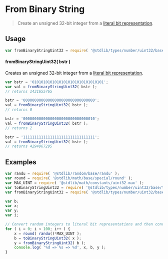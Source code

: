 # From Binary String

> Create an unsigned 32-bit integer from a [literal bit representation][@stdlib/types/number/uint32/base/to-binary-string].

<section class="usage">

## Usage

```javascript
var fromBinaryStringUint32 = require( '@stdlib/types/number/uint32/base/from-binary-string' );
```

#### fromBinaryStringUint32( bstr )

Creates an unsigned 32-bit integer from a [literal bit representation][@stdlib/types/number/uint32/base/to-binary-string].

```javascript
var bstr = '01010101010101010101010101010101';
var val = fromBinaryStringUint32( bstr );
// returns 1431655765

bstr = '00000000000000000000000000000000';
val = fromBinaryStringUint32( bstr );
// returns 0

bstr = '00000000000000000000000000000010';
val = fromBinaryStringUint32( bstr );
// returns 2

bstr = '11111111111111111111111111111111';
val = fromBinaryStringUint32( bstr );
// returns 4294967295
```

</section>

<!-- /.usage -->

<section class="examples">

## Examples

```javascript
var randu = require( '@stdlib/random/base/randu' );
var round = require( '@stdlib/math/base/special/round' );
var MAX_UINT = require( '@stdlib/math/constants/uint32-max' );
var toBinaryStringUint32 = require( '@stdlib/types/number/uint32/base/to-binary-string' );
var fromBinaryStringUint32 = require( '@stdlib/types/number/uint32/base/from-binary-string' );

var b;
var x;
var y;
var i;

// Convert random integers to literal bit representations and then convert them back...
for ( i = 0; i < 100; i++ ) {
    x = round( randu()*MAX_UINT );
    b = toBinaryStringUint32( x );
    y = fromBinaryStringUint32( b );
    console.log( '%d => %s => %d', x, b, y );
}
```

</section>

<!-- /.examples -->

<section class="links">

[@stdlib/types/number/uint32/base/to-binary-string]: https://github.com/stdlib-js/stdlib/tree/develop/lib/node_modules/%40stdlib/math/base/utils/uint32-to-binary-string

</section>

<!-- /.links -->
